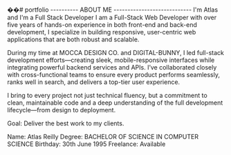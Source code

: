 ��#   p o r t f o l i o 
 
---------- ABOUT ME ----------------------------
I'm Atlas and I'm a Full Stack Developer
I am a Full-Stack Web Developer with over five years of hands-on experience in both front-end and back-end development, I specialize in building responsive, user-centric web applications that are both robust and scalable.

  During my time at MOCCA DESIGN CO. and DIGITAL-BUNNY, I led full-stack development efforts—creating sleek, mobile-responsive interfaces while integrating powerful backend services and APIs. I’ve collaborated closely with cross-functional teams to ensure every product performs seamlessly, ranks well in search, and delivers a top-tier user experience.

 I bring to every project not just technical fluency, but a commitment to clean, maintainable code and a deep understanding of the full development lifecycle—from design to deployment.

Goal: Deliver the best work to my clients.

Name: Atlas Reilly
Degree: BACHELOR OF SCIENCE IN COMPUTER SCIENCE
Birthday: 30th June 1995
Freelance: Available
 
